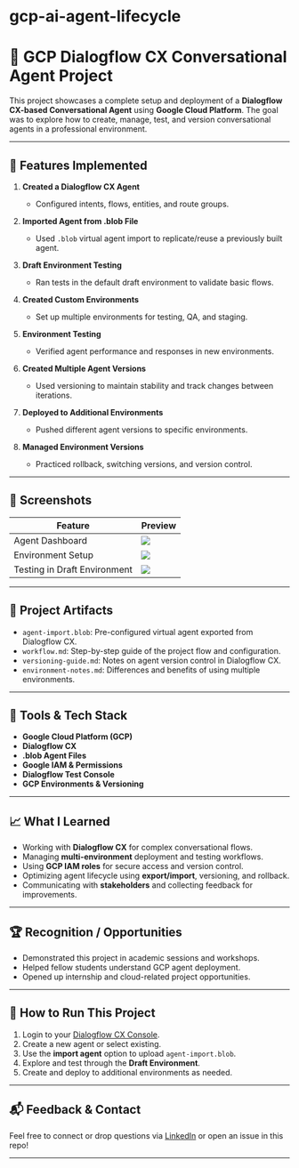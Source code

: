# gcp-ai-agent-lifecycle
# 🤖 GCP Dialogflow CX Conversational Agent Project

This project showcases a complete setup and deployment of a **Dialogflow CX-based Conversational Agent** using **Google Cloud Platform**. The goal was to explore how to create, manage, test, and version conversational agents in a professional environment.

---

## 🚀 Features Implemented

1. **Created a Dialogflow CX Agent**
   - Configured intents, flows, entities, and route groups.

2. **Imported Agent from .blob File**
   - Used `.blob` virtual agent import to replicate/reuse a previously built agent.

3. **Draft Environment Testing**
   - Ran tests in the default draft environment to validate basic flows.

4. **Created Custom Environments**
   - Set up multiple environments for testing, QA, and staging.

5. **Environment Testing**
   - Verified agent performance and responses in new environments.

6. **Created Multiple Agent Versions**
   - Used versioning to maintain stability and track changes between iterations.

7. **Deployed to Additional Environments**
   - Pushed different agent versions to specific environments.

8. **Managed Environment Versions**
   - Practiced rollback, switching versions, and version control.

---

## 📸 Screenshots

| Feature                         | Preview                            |
|-------------------------------|-------------------------------------|
| Agent Dashboard                | ![](assets/screenshots/agent-dashboard.png) |
| Environment Setup              | ![](assets/screenshots/environment-setup.png) |
| Testing in Draft Environment   | ![](assets/screenshots/testing-interface.png) |

---

## 📂 Project Artifacts

- `agent-import.blob`: Pre-configured virtual agent exported from Dialogflow CX.
- `workflow.md`: Step-by-step guide of the project flow and configuration.
- `versioning-guide.md`: Notes on agent version control in Dialogflow CX.
- `environment-notes.md`: Differences and benefits of using multiple environments.

---

## 🧰 Tools & Tech Stack

- **Google Cloud Platform (GCP)**
- **Dialogflow CX**
- **.blob Agent Files**
- **Google IAM & Permissions**
- **Dialogflow Test Console**
- **GCP Environments & Versioning**

---

## 📈 What I Learned

- Working with **Dialogflow CX** for complex conversational flows.
- Managing **multi-environment** deployment and testing workflows.
- Using **GCP IAM roles** for secure access and version control.
- Optimizing agent lifecycle using **export/import**, versioning, and rollback.
- Communicating with **stakeholders** and collecting feedback for improvements.

---

## 🏆 Recognition / Opportunities

- Demonstrated this project in academic sessions and workshops.
- Helped fellow students understand GCP agent deployment.
- Opened up internship and cloud-related project opportunities.

---

## 🔗 How to Run This Project

1. Login to your [Dialogflow CX Console](https://dialogflow.cloud.google.com/cx/projects).
2. Create a new agent or select existing.
3. Use the **import agent** option to upload `agent-import.blob`.
4. Explore and test through the **Draft Environment**.
5. Create and deploy to additional environments as needed.

---

## 📬 Feedback & Contact

Feel free to connect or drop questions via [LinkedIn](https://linkedin.com) or open an issue in this repo!

---

